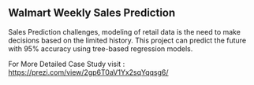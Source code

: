 ## Walmart Weekly Sales Prediction

Sales Prediction challenges, modeling of retail data is the need to make decisions based on the limited history.
This project can predict the future with 95% accuracy using tree-based regression models.

For More Detailed Case Study visit : https://prezi.com/view/2gp6T0aV1Yx2sqYqqsg6/
